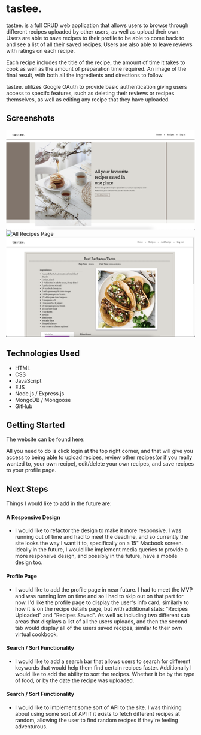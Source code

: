 
# tastee.

tastee. is a full CRUD web application that allows users to browse through different recipes uploaded by other users, as well as upload their own. Users are able to save recipes to their profile to be able to come back to and see a list of all their saved recipes. Users are also able to leave reviews with ratings on each recipe.

Each recipe includes the title of the recipe, the amount of time it takes to cook as well as the amount of preparation time required. An image of the final result, with both all the ingredients and directions to follow. 

tastee. utilizes Google OAuth to provide basic authentication giving users access to specifc features, such as deleting their reviews or recipes themselves, as well as editing any recipe that they have uploaded.
## Screenshots

![Landing Page](public/images/landing.png)
![All Recipes Page](public/images/allrecipes.png)
![Recipe Details](public/images/recipedetails.png)


## Technologies Used

- HTML
- CSS
- JavaScript
- EJS
- Node.js / Express.js
- MongoDB / Mongoose
- GitHub

## Getting Started
The website can be found here:

All you need to do is click login at the top right corner, and that will give you access to being able to upload recipes, review other recipes(or if you really wanted to, your own recipe), edit/delete your own recipes, and save recipes to your profile page.


## Next Steps

Things I would like to add in the future are:

#### A Responsive Design
- I would like to refactor the design to make it more responsive. I was running out of time and had to meet the deadline, and so currently the site looks the way I want it to, specifically on a 15" Macbook screen. Ideally in the future, I would like implement media queries to provide a more responsive design, and possibly in the future, have a mobile design too.


#### Profile Page

- I would like to add the profile page in near future. I had to meet the MVP and was running low on time and so I had to skip out on that part for now. I'd like the profile page to display the user's info card, similarly to how it is on the recipe details page, but with additional stats: "Recipes Uploaded" and "Recipes Saved". As well as including two different sub areas that displays a list of all the users uploads, and then the second tab would display all of the users saved recipes, similar to their own virtual cookbook.


#### Search / Sort Functionality

- I would like to add a search bar that allows users to search for different keywords that would help them find certain recipes faster. Additionally I would like to add the ability to sort the recipes. Whether it be by the type of food, or by the date the recipe was uploaded.


#### Search / Sort Functionality

- I would like to implement some sort of API to the site. I was thinking about using some sort of API if it exists to fetch different recipes at random, allowing the user to find random recipes if they're feeling adventurous.  

